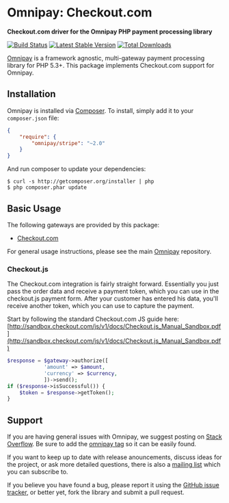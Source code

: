 # Omnipay: Checkout.com

**Checkout.com driver for the Omnipay PHP payment processing library**

[![Build Status](https://travis-ci.org/fotografde/omnipay-checkoutcom.png?branch=master)](https://travis-ci.org/fotografde/omnipay-checkoutcom)
[![Latest Stable Version](https://poser.pugx.org/fotografde/omnipay-checkoutcom/version.png)](https://packagist.org/packages/fotografde/omnipay-checkoutcom)
[![Total Downloads](https://poser.pugx.org/fotografde/omnipay-checkoutcom/d/total.png)](https://packagist.org/packages/fotografde/omnipay-checkoutcom)

[Omnipay](https://github.com/thephpleague/omnipay) is a framework agnostic, multi-gateway payment
processing library for PHP 5.3+. This package implements Checkout.com support for Omnipay.

## Installation

Omnipay is installed via [Composer](http://getcomposer.org/). To install, simply add it
to your `composer.json` file:

```json
{
    "require": {
        "omnipay/stripe": "~2.0"
    }
}
```

And run composer to update your dependencies:

    $ curl -s http://getcomposer.org/installer | php
    $ php composer.phar update

## Basic Usage

The following gateways are provided by this package:

* [Checkout.com](https://checkout.com/)

For general usage instructions, please see the main [Omnipay](https://github.com/thephpleague/omnipay)
repository.

### Checkout.js

The Checkout.com integration is fairly straight forward.
Essentially you just pass the order data and receive a payment token, which you
can use in the checkout.js payment form. After your customer has entered his data, you'll receive
another token, which you can use to capture the payment.

Start by following the standard Checkout.com JS guide here:
[http://sandbox.checkout.com/js/v1/docs/Checkout.js_Manual_Sandbox.pdf](http://sandbox.checkout.com/js/v1/docs/Checkout.js_Manual_Sandbox.pdf)

```php
$response = $gateway->authorize([
			'amount' => $amount,
			'currency' => $currency,
			])->send();
if ($response->isSuccessful()) {
    $token = $response->getToken();
}
```

## Support

If you are having general issues with Omnipay, we suggest posting on
[Stack Overflow](http://stackoverflow.com/). Be sure to add the
[omnipay tag](http://stackoverflow.com/questions/tagged/omnipay) so it can be easily found.

If you want to keep up to date with release anouncements, discuss ideas for the project,
or ask more detailed questions, there is also a [mailing list](https://groups.google.com/forum/#!forum/omnipay) which
you can subscribe to.

If you believe you have found a bug, please report it using the [GitHub issue tracker](https://github.com/fotografde/omnipay-checkoutcom/issues),
or better yet, fork the library and submit a pull request.
